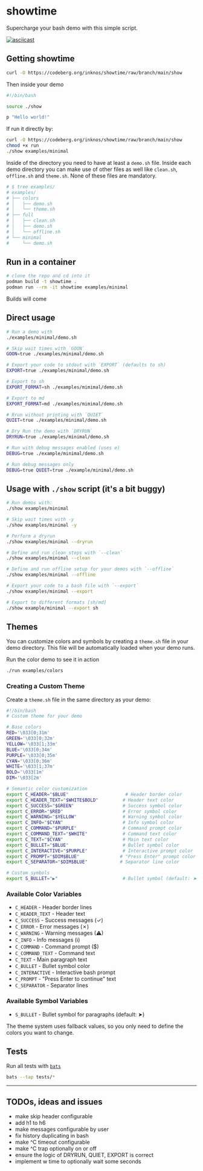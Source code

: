 # showtime

Supercharge your bash demo with this simple script.

[![asciicast](https://asciinema.org/a/9TYkJ1coAkzbUucHj2a0nDGmz.svg)](https://asciinema.org/a/9TYkJ1coAkzbUucHj2a0nDGmz)

## Getting showtime

```bash
curl -O https://codeberg.org/inknos/showtime/raw/branch/main/show
```

Then inside your demo

```bash
#!/bin/bash

source ./show

p "Hello world!"
```

If run it directly by:

```bash
curl -O https://codeberg.org/inknos/showtime/raw/branch/main/show
chmod +x run
./show examples/minimal
```

Inside of the directory you need to have at least a `demo.sh` file.
Inside each demo directory you can make use of other files as well like
`clean.sh`, `offline.sh` and `theme.sh`. None of these files are
mandatory.

```bash
# $ tree examples/
# examples/
# ├── colors
# │   ├── demo.sh
# │   └── theme.sh
# ├── full
# │   ├── clean.sh
# │   ├── demo.sh
# │   └── offline.sh
# └── minimal
#     └── demo.sh
```

## Run in a container

```bash
# clone the repo and cd into it
podman build -t showtime .
podman run --rm -it showtime examples/minimal
```

Builds will come

## Direct usage

```bash
# Run a demo with
./examples/minimal/demo.sh

# Skip wait times with `GOON`
GOON=true ./examples/minimal/demo.sh

# Export your code to stdout with `EXPORT` (defaults to sh)
EXPORT=true ./examples/minimal/demo.sh

# Export to sh
EXPORT_FORMAT=sh ./examples/mimimal/demo.sh

# Export to md
EXPORT_FORMAT=md ./examples/mimimal/demo.sh

# Rrun without printing with `QUIET`
QUIET=true ./examples/minimal/demo.sh

# Dry Run the demo with `DRYRUN`
DRYRUN=true ./examples/minimal/demo.sh

# Run with debug messages enabled (uses e)
DEBUG=true ./example/minimal/demo.sh

# Run debug messages only
DEBUG=true QUIET=true ./example/minimal/demo.sh
```

## Usage with `./show` script (it's a bit buggy)

```bash
# Run demos with:
./show examples/minimal

# Skip wait times with -y
./show examples/minimal -y

# Perform a dryrun
./show examples/minimal --dryrun

# Define and run clean steps with `--clean`
./show examples/minimal --clean

# Define and run offline setup for your demos with `--offline`
./show examples/minimal --offline

# Export your code to a bash file with `--export`
./show examples/minimal --export

# Export to different formats [sh/md]
./show example/minimal --export sh
```


## Themes

You can customize colors and symbols by creating a `theme.sh` file in your demo directory. This file will be automatically loaded when your demo runs.

Run the color demo to see it in action

```bash
./run examples/colors
```

### Creating a Custom Theme

Create a `theme.sh` file in the same directory as your demo:

```bash
#!/bin/bash
# Custom theme for your demo

# Base colors
RED='\033[0;31m'
GREEN='\033[0;32m'
YELLOW='\033[1;33m'
BLUE='\033[0;34m'
PURPLE='\033[0;35m'
CYAN='\033[0;36m'
WHITE='\033[1;37m'
BOLD='\033[1m'
DIM='\033[2m'

# Semantic color customization
export C_HEADER="$BLUE"                     # Header border color
export C_HEADER_TEXT="$WHITE$BOLD"         # Header text color
export C_SUCCESS="$GREEN"                  # Success symbol color
export C_ERROR="$RED"                      # Error symbol color
export C_WARNING="$YELLOW"                 # Warning symbol color
export C_INFO="$CYAN"                      # Info symbol color
export C_COMMAND="$PURPLE"                 # Command prompt color
export C_COMMAND_TEXT="$WHITE"             # Command text color
export C_TEXT="$CYAN"                      # Main text color
export C_BULLET="$BLUE"                    # Bullet symbol color
export C_INTERACTIVE="$PURPLE"             # Interactive prompt color
export C_PROMPT="$DIM$BLUE"               # "Press Enter" prompt color
export C_SEPARATOR="$DIM$BLUE"            # Separator line color

# Custom symbols
export S_BULLET="▶"                        # Bullet symbol (default: ➤)
```

### Available Color Variables

- `C_HEADER` - Header border lines
- `C_HEADER_TEXT` - Header text
- `C_SUCCESS` - Success messages (✓)
- `C_ERROR` - Error messages (✗)
- `C_WARNING` - Warning messages (⚠)
- `C_INFO` - Info messages (ℹ)
- `C_COMMAND` - Command prompt ($)
- `C_COMMAND_TEXT` - Command text
- `C_TEXT` - Main paragraph text
- `C_BULLET` - Bullet symbol color
- `C_INTERACTIVE` - Interactive bash prompt
- `C_PROMPT` - "Press Enter to continue" text
- `C_SEPARATOR` - Separator lines

### Available Symbol Variables

- `S_BULLET` - Bullet symbol for paragraphs (default: ➤)

The theme system uses fallback values, so you only need to define the colors you want to change.

## Tests

Run all tests with [`bats`](https://github.com/bats-core/bats-core)

```bash
bats --tap tests/*
```


---

## TODOs, ideas and issues

- make skip header configurable
- add h1 to h6
- make messages configurable by user
- fix history duplicating in bash
- make ^C timeout configurable
- make ^C trap optionally on or off
- ensure the logic of DRYRUN, QUIET, EXPORT is correct
- implement w time to optionally wait some seconds
